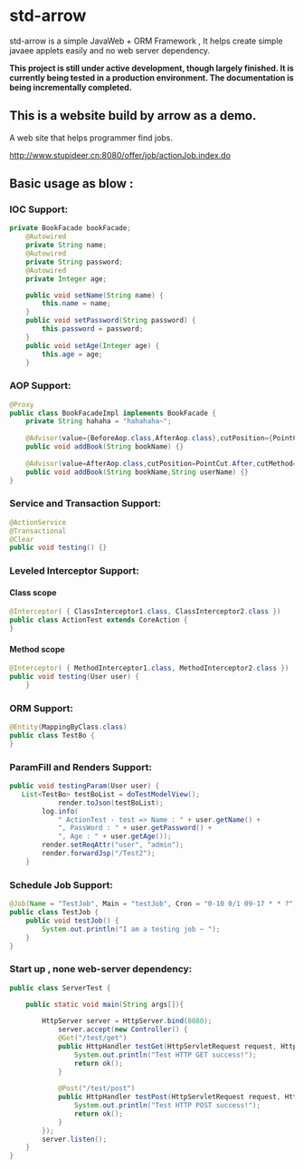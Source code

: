 # std-arrow
std-arrow is a simple JavaWeb + ORM Framework , It helps create simple javaee applets easily and no web server dependency.

**This project is still under active development, though largely finished. It is currently being tested in a production environment. The documentation is being incrementally completed.**



## This is a website build by arrow as a demo.
A web site that helps programmer find jobs.

http://www.stupideer.cn:8080/offer/job/actionJob.index.do



## Basic usage as blow :
### IOC Support:
```java
private BookFacade bookFacade;
  	@Autowired
	private String name;
  	@Autowired
	private String password;
  	@Autowired
	private Integer age;

	public void setName(String name) {
		this.name = name;
	}
	public void setPassword(String password) {
		this.password = password;
	}
	public void setAge(Integer age) {
		this.age = age;
	}
```

### AOP Support:
```java
@Proxy
public class BookFacadeImpl implements BookFacade {
    private String hahaha = "hahahaha~";
  
    @Advisor(value={BeforeAop.class,AfterAop.class},cutPosition={PointCut.Before,PointCut.After} ,cutMethod={"beforeTest","afterTest"})
    public void addBook(String bookName) {}  
  
    @Advisor(value=AfterAop.class,cutPosition=PointCut.After,cutMethod="afterTest")
    public void addBook(String bookName,String userName) {}
} 
```

### Service and Transaction Support:
```java
@ActionService
@Transactional
@Clear
public void testing() {}
```

### Leveled Interceptor Support:
#### Class scope
```java
@Interceptor( { ClassInterceptor1.class, ClassInterceptor2.class })
public class ActionTest extends CoreAction {
}
```
#### Method scope
```java
@Interceptor( { MethodInterceptor1.class, MethodInterceptor2.class })
public void testing(User user) {
	}
```

### ORM Support:
```java
@Entity(MappingByClass.class)
public class TestBo {
}
```

### ParamFill and Renders Support:
```java
public void testingParam(User user) {
   List<TestBo> testBoList = doTestModelView();
    		render.toJson(testBoList);
		log.info(
			" ActionTest - test => Name : " + user.getName() + 
			", PassWord : " + user.getPassword() + 
			", Age : " + user.getAge());
		render.setReqAttr("user", "admin");
		render.forwardJsp("/Test2");
	}
```

### Schedule Job Support:
```java
@Job(Name = "TestJob", Main = "testJob", Cron = "0-10 0/1 09-17 * * ?")
public class TestJob {
	public void testJob() {
		System.out.println("I am a testing job ~ ");
	}
}
```

### Start up , none web-server dependency:
```java
public class ServerTest {

	public static void main(String args[]){
		
		HttpServer server = HttpServer.bind(8080);
	    	server.accept(new Controller() {
	        @Get("/test/get")
	        public HttpHandler testGet(HttpServletRequest request, HttpServletResponse response) {
	        	System.out.println("Test HTTP GET success!");
	            return ok();
	        }
	        
	        @Post("/test/post")
	        public HttpHandler testPost(HttpServletRequest request, HttpServletResponse response) {
	        	System.out.println("Test HTTP POST success!");
	            return ok();
	        }
	    });
	    server.listen();
	}
}
```


